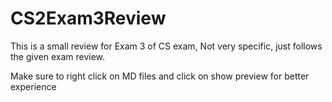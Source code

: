 # CS2Exam3Review
This is a small review for Exam 3 of CS exam, Not very specific, just follows the given exam review. 

Make sure to right click on MD files and click on show preview for better experience

